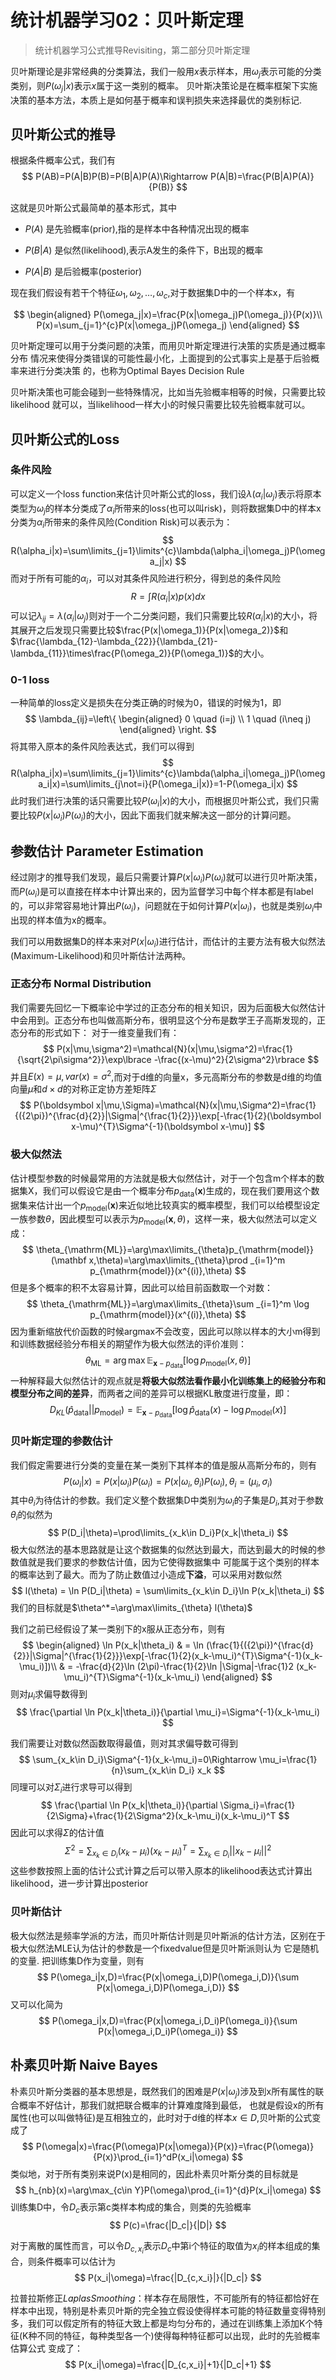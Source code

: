 # 统计机器学习02：贝叶斯定理

> 统计机器学习公式推导Revisiting，第二部分贝叶斯定理

贝叶斯理论是非常经典的分类算法，我们一般用$x$表示样本，用$\omega_j$表示可能的分类类别，则$P(\omega_j| x)$表示$x$属于这一类别的概率。
贝叶斯决策论是在概率框架下实施决策的基本方法，本质上是如何基于概率和误判损失来选择最优的类别标记.

贝叶斯公式的推导
----------------

根据条件概率公式，我们有 
$$
P(AB)=P(A|B)P(B)=P(B|A)P(A)\Rightarrow P(A|B)=\frac{P(B|A)P(A)}{P(B)}
$$

这就是贝叶斯公式最简单的基本形式，其中

-   $P(A)$ 是先验概率(prior),指的是样本中各种情况出现的概率

-   $P(B|A)$ 是似然(likelihood),表示A发生的条件下，B出现的概率

-   $P(A|B)$ 是后验概率(posterior)

现在我们假设有若干个特征$\omega_1,\omega_2,…,\omega_c$,对于数据集D中的一个样本x，有

$$
\begin{aligned}
    P(\omega_j|x)=\frac{P(x|\omega_j)P(\omega_j)}{P(x)}\\
    P(x)=\sum_{j=1}^{c}P(x|\omega_j)P(\omega_j)  
\end{aligned}
$$

贝叶斯定理可以用于分类问题的决策，而用贝叶斯定理进行决策的实质是通过概率分布
情况来使得分类错误的可能性最小化，上面提到的公式事实上是基于后验概率来进行分类决策
的，也称为Optimal Bayes Decision Rule

贝叶斯决策也可能会碰到一些特殊情况，比如当先验概率相等的时候，只需要比较likelihood
就可以，当likelihood一样大小的时候只需要比较先验概率就可以。

贝叶斯公式的Loss
----------------

### 条件风险

可以定义一个loss
function来估计贝叶斯公式的loss，我们设$\lambda(\alpha_i|\omega_j)$表示将原本类型为$\omega_j$的样本分类成了$\alpha_i$所带来的loss(也可以叫risk)，则将数据集D中的样本x分类为$\alpha_i$所带来的条件风险(Condition Risk)可以表示为：
$$
R(\alpha_i|x)=\sum\limits_{j=1}\limits^{c}\lambda(\alpha_i|\omega_j)P(\omega_j|x)
$$
而对于所有可能的$\alpha_i$，可以对其条件风险进行积分，得到总的条件风险
$$
R=\int R(\alpha_i|x)p(x)dx
$$
可以记$\lambda_{ij}=\lambda(\alpha_i|\omega_j)$则对于一个二分类问题，我们只需要比较$R(\alpha_i|x)$的大小，将其展开之后发现只需要比较$\frac{P(x|\omega_1)}{P(x|\omega_2)}$和$\frac{\lambda_{12}-\lambda_{22}}{\lambda_{21}-\lambda_{11}}\times\frac{P(\omega_2)}{P(\omega_1)}$的大小。

### 0-1 loss

一种简单的loss定义是损失在分类正确的时候为0，错误的时候为1，即
$$
\lambda_{ij}=\left\{
\begin{aligned}
0 \quad (i=j) \\
1 \quad (i\neq j)
\end{aligned}
\right.
$$
将其带入原本的条件风险表达式，我们可以得到 
$$
R(\alpha_i|x)=\sum\limits_{j=1}\limits^{c}\lambda(\alpha_i|\omega_j)P(\omega_i|x)=\sum\limits_{j\not=i}{P(\omega_i|x)}=1-P(\omega_i|x)
$$
此时我们进行决策的话只需要比较$P(\omega_i|x)$的大小，而根据贝叶斯公式，我们只需要比较$P(x|\omega_i)P(\omega_i)$的大小，因此下面我们就来解决这一部分的计算问题。


参数估计 Parameter Estimation
-----------------------------
经过刚才的推导我们发现，最后只需要计算$P(x|\omega_i)P(\omega_i)$就可以进行贝叶斯决策，而$P(\omega_i)$是可以直接在样本中计算出来的，因为监督学习中每个样本都是有label的，可以非常容易地计算出$P(\omega_i)$，问题就在于如何计算$P(x|\omega_i)$，也就是类别$\omega_i$中出现的样本值为x的概率。

我们可以用数据集D的样本来对$P(x|\omega_i)$进行估计，而估计的主要方法有极大似然法(Maximum-Likelihood)和贝叶斯估计法两种。

### 正态分布 Normal Distribution
我们需要先回忆一下概率论中学过的正态分布的相关知识，因为后面极大似然估计中会用到。正态分布也叫做高斯分布，很明显这个分布是数学王子高斯发现的，正态分布的形式如下：
对于一维变量我们有：
$$
P(x|\mu,\sigma^2)=\mathcal{N}(x|\mu,\sigma^2)=\frac{1}{\sqrt{2\pi\sigma^2}}\exp\lbrace -\frac{(x-\mu)^2}{2\sigma^2}\rbrace
$$
并且$E(x)=\mu,var(x)=\sigma^2$,而对于d维的向量x，多元高斯分布的参数是d维的均值向量$\mu$和$d\times d$的对称正定协方差矩阵$\Sigma$
$$
P(\boldsymbol x|\mu,\Sigma)=\mathcal{N}(x|\mu,\Sigma^2)=\frac{1}{({2\pi})^{\frac{d}{2}}|\Sigma|^{\frac{1}{2}}}\exp[-\frac{1}{2}(\boldsymbol x-\mu)^{T}\Sigma^{-1}(\boldsymbol x-\mu)]
$$

### 极大似然法

估计模型参数的时候最常用的方法就是极大似然估计，对于一个包含m个样本的数据集X，我们可以假设它是由一个概率分布$p_{\mathrm{data}}(\mathbf x)$生成的，现在我们要用这个数据集来估计出一个$p_{\mathrm{model}}(\mathbf x)$来近似地比较真实的概率模型，我们可以给模型设定一族参数$\theta$，因此模型可以表示为$p_{\mathrm{model}}(\mathbf x,\theta)$，这样一来，极大似然法可以定义成：
$$
\theta_{\mathrm{ML}}=\arg\max\limits_{\theta}p_{\mathrm{model}}(\mathbf x,\theta)=\arg\max\limits_{\theta}\prod _{i=1}^m p_{\mathrm{model}}(x^{(i)},\theta)
$$
但是多个概率的积不太容易计算，因此可以给目前函数取一个对数：
$$
\theta_{\mathrm{ML}}=\arg\max\limits_{\theta}\sum _{i=1}^m \log p_{\mathrm{model}}(x^{(i)},\theta)
$$
因为重新缩放代价函数的时候argmax不会改变，因此可以除以样本的大小m得到和训练数据经验分布相关的期望作为极大似然法的评价准则：
$$
\theta_{\mathrm{ML}}=\arg\max\mathbb E_{\mathbf x -p_{\mathrm {data}}}[\log p_{\mathrm{model}}(x,\theta)]
$$
一种解释最大似然估计的观点就是**将极大似然法看作最小化训练集上的经验分布和模型分布之间的差异**，而两者之间的差异可以根据KL散度进行度量，即：
$$
D_{KL}(\hat p_{\mathrm{data}}||p_{\mathrm{model}})=\mathbb E_{\mathbf x -p_{\mathrm {data}}}[\log \hat p_{\mathrm{data}}(x) - \log p_{\mathrm{model}}(x)]
$$

### 贝叶斯定理的参数估计

我们假定需要进行分类的变量在某一类别下其样本的值是服从高斯分布的，则有
$$
P(\omega_i|x)=P(x|\omega_i)P(\omega_i)=P(x|\omega_i,\theta_i)P(\omega_i), \theta_i=(\mu_i,\sigma_i)
$$
其中$\theta_i$为待估计的参数。我们定义整个数据集D中类别为$\omega_i$的子集是$D_i$,其对于参数$\theta_i$的似然为
$$
P(D_i|\theta)=\prod\limits_{x_k\in D_i}P(x_k|\theta_i)
$$
极大似然法的基本思路就是让这个数据集的似然达到最大，而达到最大的时候的参数值就是我们要求的参数估计值，因为它使得数据集中
可能属于这个类别的样本的概率达到了最大。而为了防止数值过小造成**下溢**，可以采用对数似然
$$
l(\theta) = \ln P(D_i|\theta) = \sum\limits_{x_k\in D_i}\ln P(x_k|\theta_i)
$$
我们的目标就是$\theta^*=\arg\max\limits_{\theta} l(\theta)$

我们之前已经假设了某一类别下的x服从正态分布，则有 
$$
\begin{aligned}
        \ln P(x_k|\theta_i) & = \ln (\frac{1}{({2\pi})^{\frac{d}{2}}|\Sigma|^{\frac{1}{2}}}\exp[-\frac{1}{2}(x_k-\mu_i)^{T}\Sigma^{-1}(x_k-\mu_i)])\\
                            & = -\frac{d}{2}\ln (2\pi)-\frac{1}{2}\ln |\Sigma|-\frac{1}2 (x_k-\mu_i)^{T}\Sigma^{-1}(x_k-\mu_i)
    \end{aligned}
$$
则对$\mu_i$求偏导数得到 
$$
\frac{\partial \ln P(x_k|\theta_i)}{\partial \mu_i}=\Sigma^{-1}(x_k-\mu_i)
$$

我们需要让对数似然函数取得最值，则对其求偏导数可得到 
$$
\sum_{x_k\in D_i}\Sigma^{-1}(x_k-\mu_i)=0\Rightarrow \mu_i=\frac{1}{n}\sum_{x_k\in D_i} x_k
$$
同理可以对$\Sigma_i$进行求导可以得到 
$$
\frac{\partial \ln P(x_k|\theta_i)}{\partial \Sigma_i}=\frac{1}{2\Sigma}+\frac{1}{2\Sigma^2}(x_k-\mu_i)(x_k-\mu_i)^T
$$
因此可以求得$\Sigma$的估计值 
$$
\Sigma^2=\sum_{x_k\in D_i}(x_k-\mu_i)(x_k-\mu_i)^T=\sum_{x_k\in D_i}||x_k-\mu_i||^2
$$
这些参数按照上面的估计公式计算之后可以带入原本的likelihood表达式计算出likelihood，进一步计算出posterior

### 贝叶斯估计

极大似然法是频率学派的方法，而贝叶斯估计则是贝叶斯派的估计方法，区别在于极大似然法MLE认为估计的参数是一个fixedvalue但是贝叶斯派则认为 它是随机的变量. 把训练集D作为变量，则有
$$
P(\omega_i|x,D)=\frac{P(x|\omega_i,D)P(\omega_i,D)}{\sum P(x|\omega_i,D)P(\omega_i,D)}
$$
又可以化简为
$$
P(\omega_i|x,D)=\frac{P(x|\omega_i,D_i)P(\omega_i)}{\sum P(x|\omega_i,D_i)P(\omega_i)}
$$

朴素贝叶斯 Naive Bayes
----------------------

朴素贝叶斯分类器的基本思想是，既然我们的困难是$P(x|\omega_j)$涉及到x所有属性的联合概率不好估计，那我们就把联合概率的计算难度降到最低，
也就是假设x的所有属性(也可以叫做特征)是互相独立的，此时对于d维的样本$x\in D$,贝叶斯的公式变成了
$$
P(\omega|x)=\frac{P(\omega)P(x|\omega)}{P(x)}=\frac{P(\omega)}{P(x)}\prod_{i=1}^dP(x_i|\omega)
$$
类似地，对于所有类别来说P(x)是相同的，因此朴素贝叶斯分类的目标就是
$$
h_{nb}(x)=\arg\max_{c\in Y}P(\omega)\prod_{i=1}^{d}P(x_i|\omega)
$$
训练集D中，令$D_c$表示第c类样本构成的集合，则类的先验概率
$$
P(c)=\frac{|D_c|}{|D|}
$$

对于离散的属性而言，可以令$D_{c,x_i}$表示$D_c$中第i个特征的取值为$x_i$的样本组成的集合，则条件概率可以估计为
$$
P(x_i|\omega)=\frac{|D_{c,x_i}|}{|D_c|}
$$

拉普拉斯修正$Laplas Smoothing$：样本存在局限性，不可能所有的特征都恰好在样本中出现，特别是朴素贝叶斯的完全独立假设使得样本可能的特征数量变得特别多，我们可以假定所有的特征大致上都是均匀分布的，通过在训练集上添加K个特征(K种不同的特征，每种类型各一个)使得每种特征都可以出现，此时的先验概率估算公式
变成了：
$$
P(x_i|\omega)=\frac{|D_{c,x_i}|+1}{|D_c|+1}
$$
